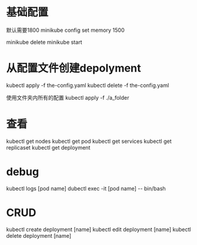 

# 基础配置

默认需要1800
minikube config set memory 1500

minikube delete
minikube start

# 从配置文件创建depolyment

kubectl apply -f the-config.yaml
kubectl delete -f the-config.yaml

使用文件夹内所有的配置
kubectl apply -f ./a_folder


# 查看
kubectl get nodes
kubectl get pod
kubectl get services
kubectl get replicaset
kubectl get deployment


# debug
kubectl logs [pod name]
dubectl exec -it [pod name] -- bin/bash


# CRUD 
kubectl create deployment [name]
kubectl edit deployment [name]
kubectl delete deployment [name]
